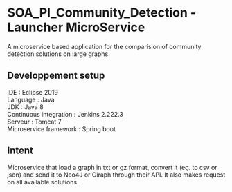 # SOA_PI_Community_Detection - Launcher MicroService
A microservice based application for the comparision of community detection solutions on large graphs

## Developpement setup
IDE : Eclipse 2019  
Language : Java  
JDK : Java 8  
Continuous integration : Jenkins 2.222.3  
Serveur : Tomcat 7  
Microservice framework : Spring boot  

## Intent
Microservice that load a graph in txt or gz format, convert it (eg. to csv or json) and send it to Neo4J or Giraph through their API. 
It also makes request on all available solutions.

